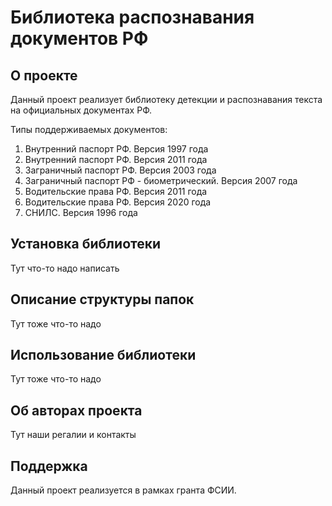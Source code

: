 # Библиотека распознавания документов РФ

## О проекте
Данный проект реализует библиотеку детекции и распознавания текста на официальных документах РФ. 

Типы поддерживаемых документов:
1) Внутренний паспорт РФ. Версия 1997 года
2) Внутренний паспорт РФ. Версия 2011 года
3) Заграничный паспорт РФ. Версия 2003 года
4) Заграничный паспорт РФ - биометрический. Версия 2007 года
5) Водительские права РФ. Версия 2011 года
6) Водительские права РФ. Версия 2020 года
7) СНИЛС. Версия 1996 года

## Установка библиотеки
Тут что-то надо написать

## Описание структуры папок
Тут тоже что-то надо

## Использование библиотеки
Тут тоже что-то надо

## Об авторах проекта

Тут наши регалии и контакты

## Поддержка
Данный проект реализуется в рамках гранта ФСИИ. 



